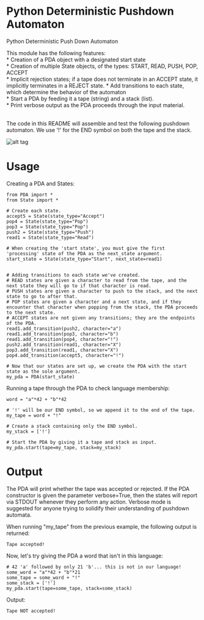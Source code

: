 Python Deterministic Pushdown Automaton
===========

Python Deterministic Push Down Automaton<br>

This module has the following features:<br>
    * Creation of a PDA object with a designated start state<br>
    * Creation of multiple State objects, of the types: START, READ, PUSH, POP, ACCEPT<br>
    * Implicit rejection states; if a tape does not terminate in an ACCEPT state, it implicitly terminates in a REJECT state.
    * Add transitions to each state, which determine the behavior of the automaton<br>
    * Start a PDA by feeding it a tape (string) and a stack (list).<br> 
    * Print verbose output as the PDA proceeds through the input material.
<br><br>

The code in this README will assemble and test the following pushdown automaton.  We use '!' for the END symbol on both the tape and the stack.

![alt tag](http://i.imgur.com/jheP0Zl.png )

Usage
===========

Creating a PDA and States:
    
    from PDA import *
    from State import *
     
    # Create each state.
    accept5 = State(state_type="Accept")
    pop4 = State(state_type="Pop")
    pop3 = State(state_type="Pop")
    push2 = State(state_type="Push")
    read1 = State(state_type="Read")

    # When creating the 'start state', you must give the first 'processing' state of the PDA as the next_state argument.
    start_state = State(state_type="Start", next_state=read1)


    # Adding transitions to each state we've created.
    # READ states are given a character to read from the tape, and the next state they will go to if that character is read.
    # PUSH states are given a character to push to the stack, and the next state to go to after that.
    # POP states are given a character and a next state, and if they encounter that character when popping from the stack, the PDA proceeds to the next state.
    # ACCEPT states are not given any transitions; they are the endpoints of the PDA.
    read1.add_transition(push2, character="a")
    read1.add_transition(pop3, character="b")
    read1.add_transition(pop4, character="!")
    push2.add_transition(read1, character="X")
    pop3.add_transition(read1, character="X")
    pop4.add_transition(accept5, character="!")

    # Now that our states are set up, we create the PDA with the start state as the sole argument.
    my_pda = PDA(start_state)

Running a tape through the PDA to check language membership:


    word = "a"*42 + "b"*42

    # '!' will be our END symbol, so we append it to the end of the tape.
    my_tape = word + "!"

    # Create a stack containing only the END symbol.
    my_stack = ['!']

    # Start the PDA by giving it a tape and stack as input.
    my_pda.start(tape=my_tape, stack=my_stack)

Output
==========
The PDA will print whether the tape was accepted or rejected.  If the PDA constructor is given the parameter verbose=True, then the states will report via STDOUT whenever they perform any action.  Verbose mode is suggested for anyone trying to solidify their understanding of pushdown automata.

When running "my_tape" from the previous example, the following output is returned:


    Tape accepted!

Now, let's try giving the PDA a word that isn't in this language:


    # 42 'a' followed by only 21 'b'... this is not in our language!
    some_word = "a"*42 + "b"*21
    some_tape = some_word + "!"
    some_stack = ['!']
    my_pda.start(tape=some_tape, stack=some_stack)

Output:


    Tape NOT accepted!
